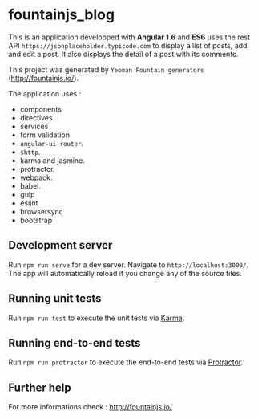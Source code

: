 # fountainjs_blog

This is an application developped with **Angular 1.6** and **ES6** uses the rest API `https://jsonplaceholder.typicode.com` to display a list of posts, add and edit a post. It also displays the detail of a post with its comments.

This project was generated by `Yeoman Fountain generators` (http://fountainjs.io/).

The application uses : 
* components
* directives
* services
* form validation
* `angular-ui-router`.
* `$http`.
* karma and jasmine.
* protractor.
* webpack.
* babel.
* gulp
* eslint
* browsersync
* bootstrap

## Development server
Run `npm run serve` for a dev server. Navigate to `http://localhost:3000/`. The app will automatically reload if you change any of the source files.

## Running unit tests

Run `npm run test` to execute the unit tests via [Karma](https://karma-runner.github.io).

## Running end-to-end tests

Run `npm run protractor` to execute the end-to-end tests via [Protractor](http://www.protractortest.org/).

## Further help

For more informations check : http://fountainjs.io/
